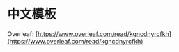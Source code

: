 # 中文模板

Overleaf: [https://www.overleaf.com/read/kgncdnyrcfkh](https://www.overleaf.com/read/kgncdnyrcfkh)
